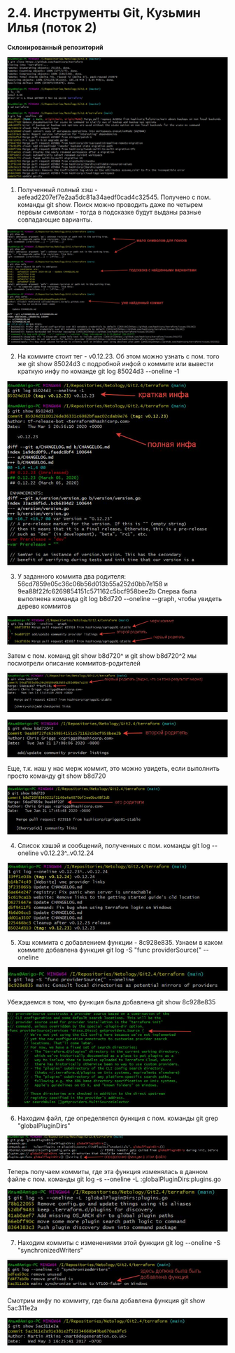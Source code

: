 # 2.4. Инструменты Git, Кузьмин Илья (поток 2)

**Склонированный репозиторий**

![ins](resources/ins.jpg)

1. Полученный полный хэш - aefead2207ef7e2aa5dc81a34aedf0cad4c32545. Получено с пом. команды
git show. Поиск можно проводить даже по четырем первым символам - тогда в подсказке будут выданы
разные совпадающие варианты.

![ins_1](resources/ins_1.jpg)

2. На коммите стоит тег - v0.12.23. Об этом можно узнать с пом. того же git show 85024d3 с подробной инфой о коммите
или вывести краткую инфу по команде git log 85024d3 --oneline -1

![ins_2](resources/ins_2.jpg)

3. У заданного коммита два родителя: 56cd7859e05c36c06b56d013b55a252d0bb7e158 и 9ea88f22fc6269854151c571162c5bcf958bee2b
Сперва была выполнена команда git log b8d720 --oneline --graph, чтобы увидеть дерево коммитов

![ins_3](resources/ins_3.jpg)

Затем с пом. команд git show b8d720^ и git show b8d720^2 мы посмотрели описание коммитов-родителей

![ins_4](resources/ins_4.jpg)

![ins_5](resources/ins_5.jpg)

Еще, т.к. наш у нас мерж коммит, это можно увидеть, если выполнить просто команду git show b8d720

![ins_6](resources/ins_6.jpg)

4. Список хэшэй и сообщений, полученных с пом. команды git log --oneline v0.12.23^..v0.12.24

![ins_7](resources/ins_7.jpg)

5. Хэш коммита с добавлением функции - 8c928e835.
Узнаем в каком коммите добавлена функция git log -S "func providerSource(" --oneline

![ins_8](resources/ins_8.jpg)

Убеждаемся в том, что функция была добавлена git show 8c928e835

![ins_9](resources/ins_9.jpg)

6. Находим файл, где определяется функция с пом. команды git grep "globalPluginDirs"

![ins_10](resources/ins_10.jpg)

Теперь получаем коммиты, где эта функция изменялась в данном файле с пом. команды 
git log -s --oneline -L :globalPluginDirs:plugins.go

![ins_11](resources/ins_11.jpg)

7. Находим коммиты с изменениями этой функции git log --oneline -S "synchronizedWriters"

![ins_12](resources/ins_12.jpg)

Смотрим инфу по коммиту, где была добавлена функция git show 5ac311e2a

![ins_13](resources/ins_13.jpg)





